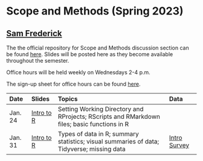 # Scope and Methods (Spring 2023)
## [Sam Frederick](mailto:sdf2128@columbia.edu)

The the official repository for Scope and Methods discussion section can be found [here](https://samuelfrederick.github.io/scope-and-methods-spring2023/). Slides will be posted here as they become available throughout the semester. 

Office hours will be held weekly on Wednesdays 2-4 p.m.

The sign-up sheet for office hours can be found [here](https://samuelfrederick.github.io/scope-and-methods-spring2023/officehours.html). 


| Date | Slides | Topics | Data |
| :--- | :--- | :--- | :---|
| Jan. 24 | [Intro to R](https://samuelfrederick.github.io/scope-and-methods-spring2023/section-1/section-1.html)| Setting Working Directory and RProjects; RScripts and RMarkdown files; basic functions in R| |
| Jan. 31 | [Intro to R](https://samuelfrederick.github.io/scope-and-methods-spring2023/section-2/section-2.html) | Types of data in R; summary statistics; visual summaries of data; Tidyverse; missing data | [Intro Survey](https://raw.githubusercontent.com/SamuelFrederick/scope-and-methods-spring2023/main/section-2/intro_survey.csv)|

